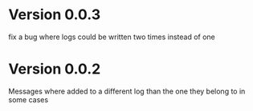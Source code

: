 # Version 0.0.3

fix a bug where logs could be written two times instead of one

# Version 0.0.2

Messages where added to a different log than the one they belong to in some cases